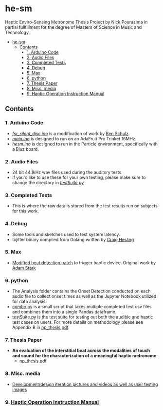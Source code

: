# he-sm
Haptic Enviro-Sensing Metronome Thesis Project by Nick Pourazima in partial fullfillment for the degree of Masters of Science in Music and Technology.

- [he-sm](#he-sm)
	- [Contents](#contents)
		- [1. Arduino Code](#1-arduino-code)
		- [2. Audio Files](#2-audio-files)
		- [3. Completed Tests](#3-completed-tests)
		- [4. Debug](#4-debug)
		- [5. Max](#5-max)
		- [6. python](#6-python)
		- [7. Thesis Paper](#7-thesis-paper)
		- [8. Misc. media](#8-misc-media)
		- [9. Haptic Operation Instruction Manual](#9-haptic-operation-instruction-manual)

## Contents
### 1. Arduino Code
- [*fsr_silent_disc.ino*](https://github.com/afaintillusion/he-sm/blob/master/Arduino/fsr_silent_disc/fsr_silent_disc.ino)  is a modification of work by [Ben Schulz](https://www.ncbi.nlm.nih.gov/pubmed/26542971).
- [*main.ino*](https://github.com/afaintillusion/he-sm/blob/master/Arduino/main/main.ino) is designed to run on an AdaFruit Pro Trinket 16MHz.
- [*hesm.ino*](https://github.com/afaintillusion/he-sm/blob/master/Arduino/Rev%202%20Wireless/hesm.ino) is designed to run in the Particle environment, specifically with a Bluz board.
### 2. Audio Files
- 24 bit 44.1kHz wav files used during the auditory tests.
- If you'd like to use these for your own testing, please make sure to change the directory in [*testSuite.py*](https://github.com/afaintillusion/he-sm/blob/master/Python/testSuite.py)
### 3. Completed Tests
- This is where the raw data is stored from the test results run on subjects for this work.
### 4. Debug
- Some tools and sketches used to test system latency.
- txjitter binary compiled from Golang written by [Craig Hesling](https://github.com/linux4life798)
### 5. Max
- [Modified beat detection patch](https://github.com/afaintillusion/he-sm/blob/master/Max/Beat%20Detection%20Modified.maxpat) to trigger haptic device. Original work by [Adam Stark](https://github.com/adamstark)
### 6. python
- The Analysis folder contains the Onset Detection conducted on each audio file to collect onset times as well as the Jupyter Notebook utilized for data analysis.
- [combo.py](https://github.com/afaintillusion/he-sm/blob/master/Python/combo.py) is a small script that takes multiple completed test csv files and combines them into a single Pandas dataframe.
- [testSuite.py](https://github.com/afaintillusion/he-sm/blob/master/Python/testSuite.py) is the test suite for testing out both the audible and haptic test cases on users. For more details on methodology please see Appendix B in [np_thesis.pdf](https://github.com/afaintillusion/he-sm/blob/master/Thesis/np_thesis.pdf).
### 7. Thesis Paper
- **An evaluation of the interstitial beat across the modalities of touch and sound for the characterization of a meaningful haptic metronome**
	- [np_thesis.pdf](https://github.com/afaintillusion/he-sm/blob/master/Thesis/np_thesis.pdf)
### 8. Misc. media
- [Development/design iteration pictures and videos as well as user testing images](https://photos.app.goo.gl/LSvh9r4QoSpXpAqK6)
### 9. [Haptic Operation Instruction Manual](https://docs.google.com/document/d/1vB0zk6RceEyYD20hWCYP4Afg4Ua1DJR6iZ438ZEw02U/edit?usp=sharing)
